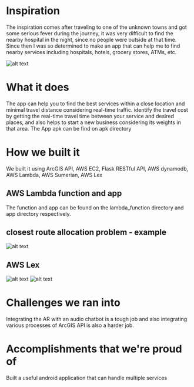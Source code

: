 # Inspiration
The inspiration comes after traveling to one of the unknown towns and got some serious fever during the journey, it was very difficult to find the nearby hospital in the night, since no people were outside at that time. Since then I was so determined to make an app that can help me to find nearby services including hospitals, hotels, grocery stores, ATMs, etc.

![alt text](https://github.com/kishorkuttan/AI-AR-chatbot-powered-by-ArcGIS-api/blob/master/screeshots/app.jpg)

# What it does
The app can help you to find the best services within a close location and minimal travel distance considering real-time traffic. identify the travel cost by getting the real-time travel time between your service and desired places, and also helps to start a new business considering its weights in that area.
The App apk can be find on apk directory
# How we built it
We built it using ArcGIS API, AWS EC2, Flask RESTful API, AWS dynamodb, AWS Lambda, AWS Sumerian, AWS Lex
## AWS Lambda function and app 
The function and app can be found on the lambda_function directory and app directory respectively. 
## closest route allocation problem - example
![alt text](https://github.com/kishorkuttan/AI-AR-chatbot-powered-by-ArcGIS-api/blob/master/screeshots/route.jpeg)
## AWS Lex
![alt text](https://github.com/kishorkuttan/AI-AR-chatbot-powered-by-ArcGIS-api/blob/master/screeshots/image1.png)
![alt text](https://github.com/kishorkuttan/AI-AR-chatbot-powered-by-ArcGIS-api/blob/master/screeshots/image2.png)

# Challenges we ran into
Integrating the AR with an audio chatbot is a tough job and also integrating various processes of ArcGIS API is also a harder job.

# Accomplishments that we're proud of
Built a useful android application that can handle multiple services
